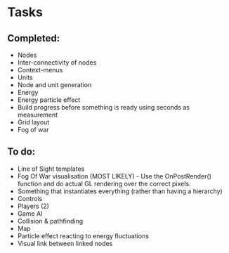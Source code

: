 Tasks
=======================

Completed:
--------------------

* Nodes
* Inter-connectivity of nodes
* Context-menus
* Units
* Node and unit generation
* Energy
* Energy particle effect
* Build progress before something is ready using seconds as measurement
* Grid layout
* Fog of war

To do:
--------------------

- Line of Sight templates
- Fog Of War visualisation (MOST LIKELY) - Use the OnPostRender() function and do actual GL rendering over the correct pixels.
- Something that instantiates everything (rather than having a hierarchy)
- Controls
- Players (2)
- Game AI
- Collision & pathfinding
- Map
- Particle effect reacting to energy fluctuations
- Visual link between linked nodes


